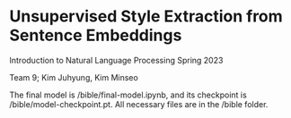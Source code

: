 # Unsupervised Style Extraction from Sentence Embeddings
Introduction to Natural Language Processing Spring 2023

Team 9; Kim Juhyung, Kim Minseo

The final model is /bible/final-model.ipynb, and its checkpoint is /bible/model-checkpoint.pt.
All necessary files are in the /bible folder.
